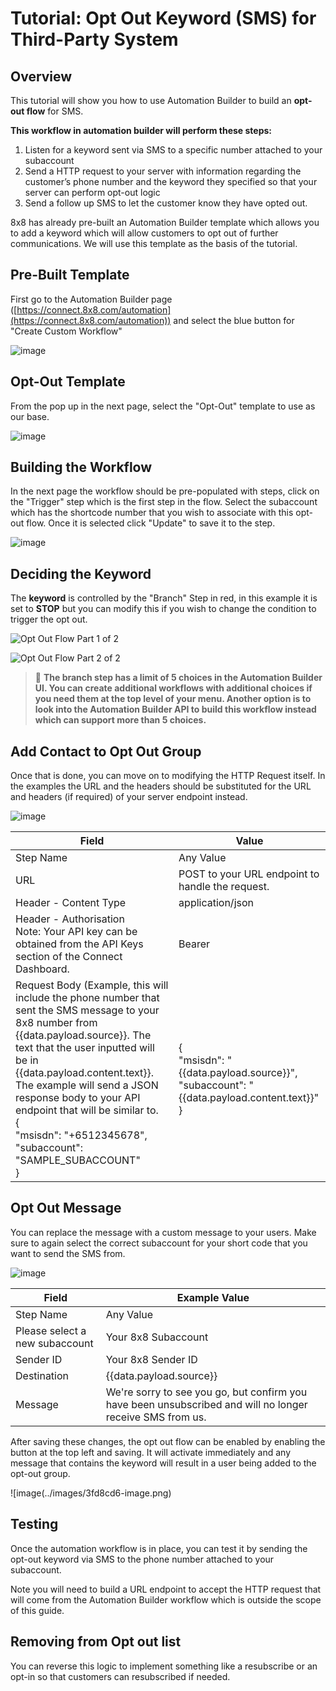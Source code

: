 # Tutorial: Opt Out Keyword (SMS) for Third-Party System

## Overview

This tutorial will show you how to use Automation Builder to build an **opt-out flow** for SMS.

**This workflow in automation builder will perform these steps:**

1. Listen for a keyword sent via SMS to a specific number attached to your subaccount
2. Send a HTTP request to your server with information regarding the customer’s phone number and the keyword they specified so that your server can perform opt-out logic
3. Send a follow up SMS to let the customer know they have opted out.

8x8 has already pre-built an Automation Builder template which allows you to add a keyword which will allow customers to opt out of further communications. We will use this template as the basis of the tutorial.

## Pre-Built Template

First go to the Automation Builder page ([https://connect.8x8.com/automation](https://connect.8x8.com/automation)) and select the blue button for "Create Custom Workflow"

![image](../images/d1aab65-image.png)

## Opt-Out Template

From the pop up in the next page, select the "Opt-Out" template to use as our base.

![image](../images/a6beedd-image.png)

## Building the Workflow

In the next page the workflow should be pre-populated with steps, click on the "Trigger" step which is the first step in the flow. Select the subaccount which has the shortcode number that you wish to associate with this opt-out flow. Once it is selected click "Update" to save it to the step.

![image](../images/03bccf8-image.png)

## Deciding the Keyword

The **keyword** is controlled by the "Branch" Step in red, in this example it is set to **STOP** but you can modify this if you wish to change the condition to trigger the opt out.

![Opt Out Flow Part 1 of 2](../images/83371bc-image.png)

![Opt Out Flow Part 2 of 2](../images/b1fcb73-image.png)

> 📘 **The branch step has a limit of 5 choices in the Automation Builder UI. You can create additional workflows with additional choices if you need them at the top level of your menu. Another option is to look into the Automation Builder API to build this workflow instead which can support more than 5 choices.**
>
>

## Add Contact to Opt Out Group

Once that is done, you can move on to modifying the HTTP Request itself. In the examples the URL and the headers should be substituted for the URL and headers (if required) of your server endpoint instead.

![image](../images/23bf390-image.png)

| Field | Value |
| --- | --- |
| Step Name | Any Value |
| URL | POST to your URL endpoint to handle the request. |
| Header - Content Type | application/json |
| Header - Authorisation<br>Note: Your API key can be obtained from the API Keys section of the Connect Dashboard. | Bearer  |
| Request Body (Example, this will include the phone number that sent the SMS message to your 8x8 number from {{data.payload.source}}. The text that the user inputted will be in {{data.payload.content.text}}.<br>The example will send a JSON response body to your API endpoint that will be similar to.<br>{<br>"msisdn": "+6512345678",<br>"subaccount": "SAMPLE_SUBACCOUNT"<br>} | {<br>"msisdn": "{{data.payload.source}}",<br>"subaccount": "{{data.payload.content.text}}"<br>} |

## Opt Out Message

You can replace the message with a custom message to your users. Make sure to again select the correct subaccount for your short code that you want to send the SMS from.

![image](../images/fdb2a07-image.png)

| Field | Example Value |
| --- | --- |
| Step Name | Any Value |
| Please select a new subaccount | Your 8x8 Subaccount |
| Sender ID | Your 8x8 Sender ID |
| Destination | {{data.payload.source}} |
| Message | We're sorry to see you go, but confirm you have been unsubscribed and will no longer receive SMS from us. |

After saving these changes, the opt out flow can be enabled by enabling the button at the top left and saving. It will activate immediately and any message that contains the keyword will result in a user being added to the opt-out group.

![image(../images/3fd8cd6-image.png)

## Testing

Once the automation workflow is in place, you can test it by sending the opt-out keyword via SMS to the phone number attached to your subaccount.

Note you will need to build a URL endpoint to accept the HTTP request that will come from the Automation Builder workflow which is outside the scope of this guide.

## Removing from Opt out list

You can reverse this logic to implement something like a resubscribe or an opt-in so that customers can resubscribed if needed.
